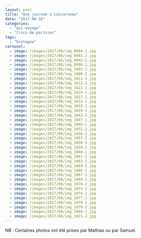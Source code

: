 ```yaml
---
layout: post
title: "Une journée à Concarneau"
date: "2017-08-16"
categories: 
  - "qui-voyage"
  - "trucs-de-parisien"
tags: 
  - "bretagne"
carousel: 
  - image: /images/2017/08/img_0984-2.jpg
  - image: /images/2017/08/img_0991-2.jpg
  - image: /images/2017/08/img_0993-2.jpg
  - image: /images/2017/08/img_0998-2.jpg
  - image: /images/2017/08/img_1003-2.jpg
  - image: /images/2017/08/img_1006-2.jpg
  - image: /images/2017/08/img_1011-2.jpg
  - image: /images/2017/08/img_1012-2.jpg
  - image: /images/2017/08/img_1022-2.jpg
  - image: /images/2017/08/img_1024-1.jpg
  - image: /images/2017/08/img_1027-2.jpg
  - image: /images/2017/08/img_1033-2.jpg
  - image: /images/2017/08/img_1035-1.jpg
  - image: /images/2017/08/img_1039-2.jpg
  - image: /images/2017/08/img_1042-2.jpg
  - image: /images/2017/08/img_1047-1.jpg
  - image: /images/2017/08/img_1049-1.jpg
  - image: /images/2017/08/img_1052-2.jpg
  - image: /images/2017/08/img_1056-2.jpg
  - image: /images/2017/08/img_1057-2.jpg
  - image: /images/2017/08/img_1058-2.jpg
  - image: /images/2017/08/img_1059-2.jpg
  - image: /images/2017/08/img_1060-1.jpg
  - image: /images/2017/08/img_1061-2.jpg
  - image: /images/2017/08/img_1063-2.jpg
  - image: /images/2017/08/img_1064-2.jpg
  - image: /images/2017/08/img_1066-1.jpg
  - image: /images/2017/08/img_1067-2.jpg
  - image: /images/2017/08/img_1069-1.jpg
  - image: /images/2017/08/img_1070-2.jpg
  - image: /images/2017/08/img_1071-2.jpg
  - image: /images/2017/08/img_1074-2.jpg
  - image: /images/2017/08/img_1077-2.jpg
  - image: /images/2017/08/img_1078-2.jpg
  - image: /images/2017/08/img_1079-2.jpg
  - image: /images/2017/08/img_1084-1.jpg
  - image: /images/2017/08/img_1015-2.jpg
---
```


NB : Certaines photos ont été prises par Mathias ou par Samuel.
